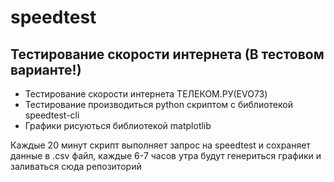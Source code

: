 # speedtest
## Тестирование скорости интернета (В тестовом варианте!)
- Тестирование скорости интернета ТЕЛЕКОМ.РУ(EVO73)
- Тестирование производиться python скриптом c библиотекой speedtest-cli
- Графики рисуються библиотекой matplotlib

Каждые 20 минут скрипт выполняет запрос на speedtest и сохраняет данные в .csv файл, каждые 6-7 часов утра будут генериться графики и заливаться сюда репозиторий 


